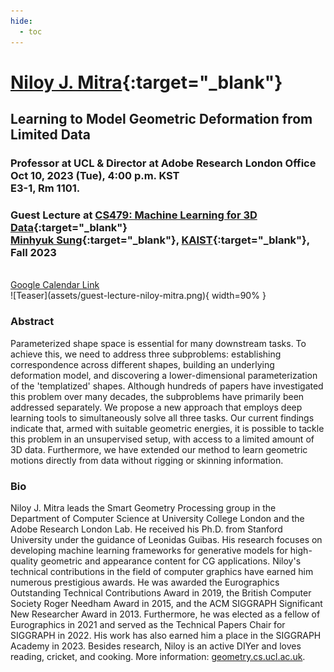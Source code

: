 ```yaml
---
hide:
  - toc
---
```


# [Niloy J. Mitra](http://www0.cs.ucl.ac.uk/staff/n.mitra/){:target="_blank"}
## Learning to Model Geometric Deformation from Limited Data 
### Professor at UCL & Director at Adobe Research London Office<br>Oct 10, 2023 (Tue), 4:00 p.m. KST<br>E3-1, Rm 1101.

### <b>Guest Lecture at [CS479: Machine Learning for 3D Data](../){:target="_blank"}<br>[Minhyuk Sung](http://mhsung.github.io/){:target="_blank"}, [KAIST](https://www.kaist.ac.kr/){:target="_blank"}, Fall 2023</b>

<br />
<a href="https://calendar.google.com/calendar/event?action=TEMPLATE&tmeid=NXNqYXI4MnI2ZGluaGdwaGdjZzQzdHB1cnAgamhvMGR0bDBwczVjaWl2ZmxqOXJ0NmU0cWtAZw&tmsrc=jho0dtl0ps5ciivflj9rt6e4qk%40group.calendar.google.com" target="_blank" class="md-button">Google Calendar Link</a>

<br />
![Teaser](assets/guest-lecture-niloy-mitra.png){ width=90% }  

### **Abstract**
Parameterized shape space is essential for many downstream tasks. To achieve this, we need to address three subproblems: establishing correspondence across different shapes, building an underlying deformation model, and discovering a lower-dimensional parameterization of the 'templatized' shapes. Although hundreds of papers have investigated this problem over many decades, the subproblems have primarily been addressed separately. We propose a new approach that employs deep learning tools to simultaneously solve all three tasks. Our current findings indicate that, armed with suitable geometric energies, it is possible to tackle this problem in an unsupervised setup, with access to a limited amount of 3D data. Furthermore, we have extended our method to learn geometric motions directly from data without rigging or skinning information.

### **Bio**
Niloy J. Mitra leads the Smart Geometry Processing group in the Department of Computer Science at University College London and the Adobe Research London Lab. He received his Ph.D. from Stanford University under the guidance of Leonidas Guibas. His research focuses on developing machine learning frameworks for generative models for high-quality geometric and appearance content for CG applications. Niloy's technical contributions in the field of computer graphics have earned him numerous prestigious awards. He was awarded the Eurographics Outstanding Technical Contributions Award in 2019, the British Computer Society Roger Needham Award in 2015, and the ACM SIGGRAPH Significant New Researcher Award in 2013. Furthermore, he was elected as a fellow of Eurographics in 2021 and served as the Technical Papers Chair for SIGGRAPH in 2022. His work has also earned him a place in the SIGGRAPH Academy in 2023. Besides research, Niloy is an active DIYer and loves reading, cricket, and cooking. More information: <a href="https://geometry.cs.ucl.ac.uk" target="_blank">geometry.cs.ucl.ac.uk</a>.

<br />

